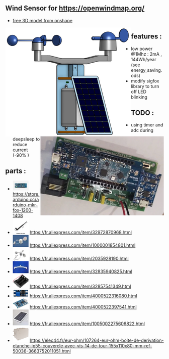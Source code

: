 ## Wind Sensor for https://openwindmap.org/
* <a href="https://cad.onshape.com/documents/6b13ef821e263382372072eb/w/90bcda648e57637a9ae0e956/e/43a202e3448bb59f5c78bd82">free 3D model from onshape</a> 
<img src="img/ensemble.png" style="float:left"/>
<img src="img/carte.webp" height="250px" style="float:right"/>

## features :
* low power @1Mhz : 2mA , 144Wh/year (see energy_saving.ods)
* modify sigfox library to turn off LED blinking

## TODO :
* using timer and adc during deepsleep to reduce current (-90% )

## parts :
* <img src="img/mkrfox.jpg" width="50"> https://store.arduino.cc/arduino-mkr-fox-1200-1408
* <img src="img/antenna.png" width="50"> https://fr.aliexpress.com/item/32972870968.html
* <img src="img/girouette.jpg"  width="50"> https://fr.aliexpress.com/item/1000001854801.html
* <img src="img/anemometer.jpg" width="50"> https://fr.aliexpress.com/item/2035928190.html
* <img src="img/arm.jpg"  width="50"> https://fr.aliexpress.com/item/32835940825.html
* <img src="img/module18650.jpg" width="50"> https://fr.aliexpress.com/item/32857541349.html
* <img src="img/moduleMT3608.jpg" width="50"> https://fr.aliexpress.com/item/4000522316080.html
* <img src="img/moduleTP4056.jpg" width="50"> https://fr.aliexpress.com/item/4000522397541.html
* <img src="img/solarpanel.jpg" width="50"> https://fr.aliexpress.com/item/1005002275606822.html
* <img src="img/box.jpg" width="50"> https://elec44.fr/eur-ohm/107264-eur-ohm-boite-de-derivation-etanche-ip55-couvercle-avec-vis-14-de-tour-155x110x80-mm-ref-50036-3663752011051.html

